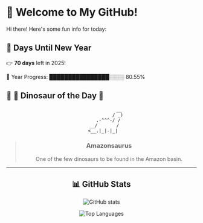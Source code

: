 # 🦖 Welcome to My GitHub!

Hi there! Here's some fun info for today:

## 📅 Days Until New Year
👉 **70 days** left in 2025!

📅 Year Progress: ████████████████░░░░ 80.55%

## 🌟 🦕 Dinosaur of the Day 🌟

<div align="center">

```text
             __
            / _)
     .-^^^-/ /
  __/       /
 <__.|_|-|_|
```

> ### **Amazonsaurus**
> One of the few dinosaurs to be found in the Amazon basin.

---

## 📊 GitHub Stats
![GitHub stats](https://github-readme-stats.vercel.app/api?username=MAadinP&show_icons=true&theme=tokyonight)

![Top Languages](https://github-readme-stats.vercel.app/api/top-langs/?username=MAadinP&layout=compact&theme=tokyonight&cache_seconds=1)


</div>